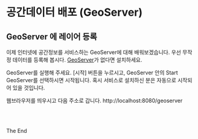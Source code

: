 # 공간데이터 배포 (GeoServer)


## GeoServer 에 레이어 등록

이제 인터넷에 공간정보를 서비스하는 GeoServer에 대해 배워보겠습니다. 우선 무작정 데이터를 등록해 봅시다. [GeoServer](http://geoserver.org)가 없다면 설치하세요.

GeoServer를 실행해 주세요. [시작] 버튼을 누르시고, GeoServer 안의 Start GeoServer를 선택하시면 시작됩니다. 혹시 서비스로 설치하신 분은 자동으로 시작되어 있을 것입니다.

웹브라우저를 띄우시고 다음 주소로 갑니다.
http://localhost:8080/geoserver


<br/><br/>

The End